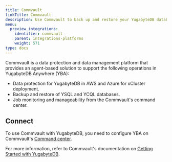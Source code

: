 ```yaml
---
title: Commvault
linkTitle: Commvault
description: Use Commvault to back up and restore your YugabyteDB database.
menu:
  preview_integrations:
    identifier: commvault
    parent: integrations-platforms
    weight: 571
type: docs
---
```


Commvault is a data protection and data management platform that provides an agent-based solution to support the following operations in YugabyteDB Anywhere (YBA):

- Data protection for YugabyteDB in AWS and Azure for xCluster deployment.
- Backup and restore of YSQL and YCQL databases.
- Job monitoring and manageability from the Commvault's command center.

## Connect

To use Commvault with YugabyteDB, you need to configure YBA on Commvault's [Command center](https://www.commvault.com/platform/command-center).

For more information, refer to Commvault's documentation on [Getting Started with YugabyteDB](https://documentation.commvault.com/2024/essential/getting_started_with_yugabytedb.html).
